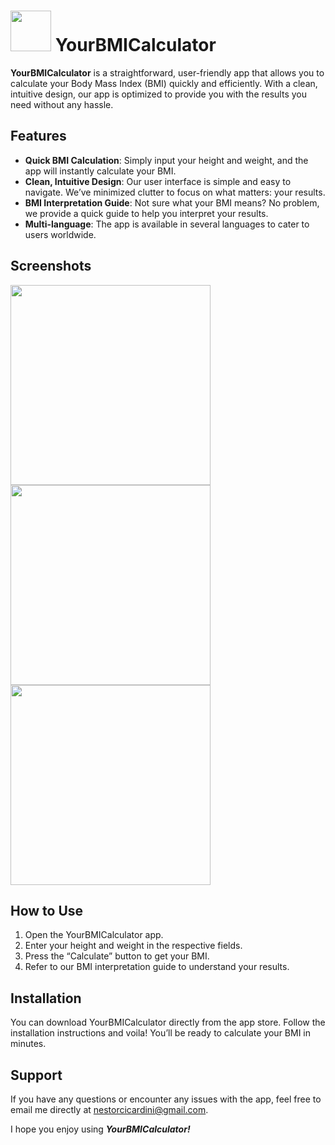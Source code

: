 
# <img src="https://github.com/Nestor162/YourBMICalculator/assets/113930607/ebde9ef1-88cc-46e2-aa6b-143f09fdbe33" width="65" height="65"> YourBMICalculator


**YourBMICalculator**  is a straightforward, user-friendly app that allows you to calculate your Body Mass Index (BMI) quickly and efficiently. With a clean, intuitive design, our app is optimized to provide you with the results you need without any hassle.

## Features

-   **Quick BMI Calculation**: Simply input your height and weight, and the app will instantly calculate your BMI.
-   **Clean, Intuitive Design**: Our user interface is simple and easy to navigate. We’ve minimized clutter to focus on what matters: your results.
-   **BMI Interpretation Guide**: Not sure what your BMI means? No problem, we provide a quick guide to help you interpret your results.
-   **Multi-language**: The app is available in several languages to cater to users worldwide.

## Screenshots
<p float="left">
  <img src="https://github.com/Nestor162/YourBMICalculator/assets/113930607/09e9e011-d34f-4f6a-bf6a-a9223243b8c2" width="320" />
  <img src="https://github.com/Nestor162/YourBMICalculator/assets/113930607/49b2ef4e-e91f-4904-8fa1-64eeb9cd7f6a" width="320" /> 
  <img src="https://github.com/Nestor162/YourBMICalculator/assets/113930607/348141ae-f56e-42b5-8f86-b2d0555189c6" width="320" />
</p>



## How to Use

1.  Open the YourBMICalculator app.
2.  Enter your height and weight in the respective fields.
3.  Press the “Calculate” button to get your BMI.
4.  Refer to our BMI interpretation guide to understand your results.

## Installation

You can download YourBMICalculator directly from the app store. Follow the installation instructions and voila! You’ll be ready to calculate your BMI in minutes.

## Support
If you have any questions or encounter any issues with the app, feel free to email me directly at nestorcicardini@gmail.com.

I hope you enjoy using ***YourBMICalculator!***
